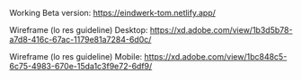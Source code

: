 Working Beta version:
https://eindwerk-tom.netlify.app/

Wireframe (lo res guideline) Desktop:
https://xd.adobe.com/view/1b3d5b78-a7d8-416c-67ac-1179e81a7284-6d0c/ 

Wireframe (lo res guideline) Mobile:
https://xd.adobe.com/view/1bc848c5-6c75-4983-670e-15da1c3f9e72-6df9/
